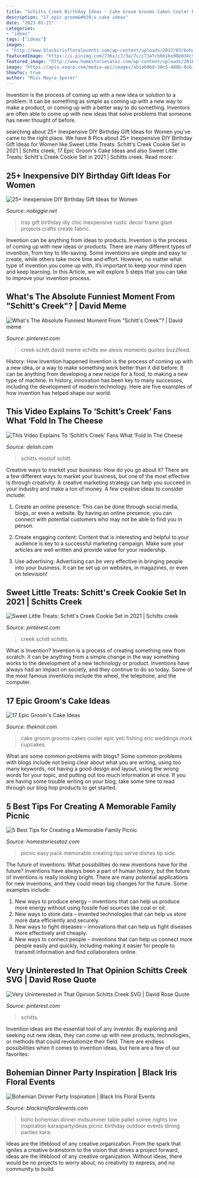 ```yaml
---
title: "Schitts Creek Birthday Ideas - Cake Groom Grooms Cakes Cooler Epic Yeti Fishing Eric Weddings Mark Cupcakes"
description: "17 epic groom&#039;s cake ideas"
date: "2023-01-21"
categories:
- "ideas"
tags: ["ideas"]
images:
- "http://www.blackirisfloralevents.com/wp-content/uploads/2017/07/boho-41145.jpg"
featuredImage: "https://i.pinimg.com/736x/c7/3a/7c/c73a7cb6b16e90e034c52f71009cf070.jpg"
featured_image: "http://www.homestoriesatoz.com/wp-content/uploads/2016/08/family-picnic-ideas-27-2-790x1193.jpg"
image: "https://apis.xogrp.com/media-api/images/ab1ab9bd-30c5-488b-8c61-b6d27c91c1e8~rs_768.h?quality=40"
ShowToc: true
author: "Miss Mayra Sporer"
---
```



Invention is the process of coming up with a new idea or solution to a problem. It can be something as simple as coming up with a new way to make a product, or coming up with a better way to do something. Inventors are often able to come up with new ideas that solve problems that someone has never thought of before.

	

		
searching about 25+ Inexpensive DIY Birthday Gift Ideas for Women you've came to the right place. We have 8 Pics about 25+ Inexpensive DIY Birthday Gift Ideas for Women like Sweet Little Treats: Schitt&#039;s Creek Cookie Set in 2021 | Schitts creek, 17 Epic Groom&#039;s Cake Ideas and also Sweet Little Treats: Schitt&#039;s Creek Cookie Set in 2021 | Schitts creek. Read more:
		
    
## 25+ Inexpensive DIY Birthday Gift Ideas For Women

<img loading=lazy src="https://www.nobiggie.net/wp-content/uploads/2015/02/Chic-Tray.jpg" onerror="this.onerror=null;this.src='https://tse3.mm.bing.net/th?id=OIP.ut3j8aBi_GFq5HHhLz9I-wHaLH&amp;pid=15.1';" alt="25+ Inexpensive DIY Birthday Gift Ideas for Women">

_Source: nobiggie.net_

>tray gift birthday diy chic inexpensive rustic decor frame glam projects crafts create fabric. 

	

Invention can be anything from ideas to products.
Invention is the process of coming up with new ideas or products. There are many different types of invention, from tiny to life-saving. Some inventions are simple and easy to create, while others take more time and effort. However, no matter what type of invention you come up with, it’s important to keep your mind open and keep learning. In this Article, we will explore 5 steps that you can take to improve your invention process.

    
## What&#039;s The Absolute Funniest Moment From &quot;Schitt&#039;s Creek&quot;? | David Meme

<img loading=lazy src="https://i.pinimg.com/736x/c7/3a/7c/c73a7cb6b16e90e034c52f71009cf070.jpg" onerror="this.onerror=null;this.src='https://tse2.mm.bing.net/th?id=OIP.qw2pyIPpoZ8XRvH2v8-54AHaHS&amp;pid=15.1';" alt="What&#039;s The Absolute Funniest Moment From &quot;Schitt&#039;s Creek&quot;? | David meme">

_Source: pinterest.com_

>creek schitt david meme schitts ew alexis moments quotes buzzfeed. 

	

History: How Invention happened
Invention is the process of coming up with a new idea, or a way to make something work better than it did before. It can be anything from developing a new recipe for a food, to making a new type of machine. In history, innovation has been key to many successes, including the development of modern technology. Here are five examples of how invention has helped shape our world.

    
## This Video Explains To ‘Schitt’s Creek’ Fans What ‘Fold In The Cheese

<img loading=lazy src="https://hips.hearstapps.com/hmg-prod.s3.amazonaws.com/images/schitts-creek-fold-in-the-cheese-1599769473.png?crop=0.728xw:0.643xh;0.0769xw,0.0737xh&amp;resize=1200:*" onerror="this.onerror=null;this.src='https://tse2.mm.bing.net/th?id=OIP.xEa7CNQkvAzA8vyw3OmoiwHaDt&amp;pid=15.1';" alt="This Video Explains To ‘Schitt’s Creek’ Fans What ‘Fold In The Cheese">

_Source: delish.com_

>schitts mostof schitt. 

	

Creative ways to market your business: How do you go about it?
There are a few different ways to market your business, but one of the most effective is through creativity. A creative marketing strategy can help you succeed in your industry and make a ton of money. A few creative ideas to consider include: 
1. Create an online presence: This can be done through social media, blogs, or even a website. By having an online presence, you can connect with potential customers who may not be able to find you in person. 

2. Create engaging content: Content that is interesting and helpful to your audience is key to a successful marketing campaign. Make sure your articles are well written and provide value for your readership. 

3. Use advertising: Advertising can be very effective in bringing people into your business. It can be set up on websites, in magazines, or even on television!

    
## Sweet Little Treats: Schitt&#039;s Creek Cookie Set In 2021 | Schitts Creek

<img loading=lazy src="https://i.pinimg.com/736x/42/5d/22/425d226ab3223552e2b99d3e54c42054.jpg" onerror="this.onerror=null;this.src='https://tse3.mm.bing.net/th?id=OIP.OGq9bIck6c6HESfXDS4dLQHaFx&amp;pid=15.1';" alt="Sweet Little Treats: Schitt&#039;s Creek Cookie Set in 2021 | Schitts creek">

_Source: pinterest.com_

>creek schitt schitts. 

	

What is Invention?
Invention is a process of creating something new from scratch. It can be anything from a simple change in the way something works to the development of a new technology or product. Inventions have always had an impact on society, and they continue to do so today. Some of the most famous inventions include the wheel, the telephone, and the computer.

    
## 17 Epic Groom&#039;s Cake Ideas

<img loading=lazy src="https://apis.xogrp.com/media-api/images/ab1ab9bd-30c5-488b-8c61-b6d27c91c1e8~rs_768.h?quality=40" onerror="this.onerror=null;this.src='https://tse1.mm.bing.net/th?id=OIP.n2p0GBnivGcoqf8zXLcUtQHaJ4&amp;pid=15.1';" alt="17 Epic Groom&#039;s Cake Ideas">

_Source: theknot.com_

>cake groom grooms cakes cooler epic yeti fishing eric weddings mark cupcakes. 

	

What are some common problems with blogs?
Some common problems with blogs include not being clear about what you are writing, using too many keywords, not having a good design and layout, using the wrong words for your topic, and putting out too much information at once. If you are having some trouble writing on your blog, take some time to read through our blog hop products to get started.

    
## 5 Best Tips For Creating A Memorable Family Picnic

<img loading=lazy src="http://www.homestoriesatoz.com/wp-content/uploads/2016/08/family-picnic-ideas-27-2-790x1193.jpg" onerror="this.onerror=null;this.src='https://tse1.mm.bing.net/th?id=OIP.uwt8ei6TVgxFYs9_fQ_puwHaLL&amp;pid=15.1';" alt="5 Best Tips for Creating a Memorable Family Picnic">

_Source: homestoriesatoz.com_

>picnic easy pack memorable creating tips serve dishes tip side. 

	

The future of inventions: What possibilities do new inventions have for the future?
Inventions have always been a part of human history, but the future of inventions is really looking bright. There are many potential applications for new inventions, and they could mean big changes for the future. Some examples include:
1. New ways to produce energy – inventions that can help us produce more energy without using fossile fuel sources like coal or oil.
2. New ways to store data – invented technologies that can help us store more data efficiently and securely.
3. New ways to fight diseases – innovations that can help us fight diseases more effectively and cheaply.
4. New ways to connect people – inventions that can help us connect more people easily and quickly, including making it easier for people to transmit information and find collaborators online.

    
## Very Uninterested In That Opinion Schitts Creek SVG | David Rose Quote

<img loading=lazy src="https://i.pinimg.com/736x/89/b8/4c/89b84c27256a7ff5ef234af62fa53677.jpg" onerror="this.onerror=null;this.src='https://tse3.mm.bing.net/th?id=OIP.r_mI9VUvDEf9gW5B_D9AzQHaHa&amp;pid=15.1';" alt="Very Uninterested in That Opinion Schitts Creek SVG | David Rose Quote">

_Source: pinterest.com_

>schitts. 

	

Invention ideas are the essential tool of any inventor. By exploring and seeking out new ideas, they can come up with new products, technologies, or methods that could revolutionize their field. There are endless possibilities when it comes to invention ideas, but here are a few of our favorites:

    
## Bohemian Dinner Party Inspiration | Black Iris Floral Events

<img loading=lazy src="http://www.blackirisfloralevents.com/wp-content/uploads/2017/07/boho-41145.jpg" onerror="this.onerror=null;this.src='https://tse2.mm.bing.net/th?id=OIP.Z9keBjCgANJpaHcRvkxgaQHaLH&amp;pid=15.1';" alt="Bohemian Dinner Party Inspiration | Black Iris Floral Events">

_Source: blackirisfloralevents.com_

>boho bohemian dinner midsummer table pallet soiree nights low inspiration karaspartyideas picnic birthday outdoor events dining parties kara. 

	

Ideas are the lifeblood of any creative organization. From the spark that ignites a creative brainstorm to the vision that drives a project forward, ideas are the lifeblood of any creative organization. Without ideas, there would be no projects to worry about, no creativity to express, and no community to build.

